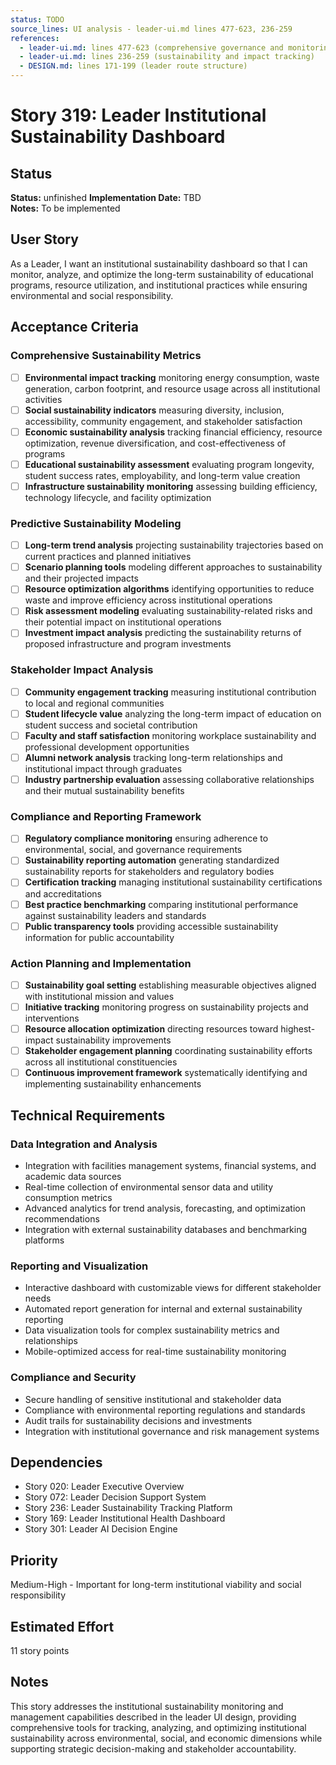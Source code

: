 ```yaml
---
status: TODO
source_lines: UI analysis - leader-ui.md lines 477-623, 236-259
references:
  - leader-ui.md: lines 477-623 (comprehensive governance and monitoring systems)
  - leader-ui.md: lines 236-259 (sustainability and impact tracking)
  - DESIGN.md: lines 171-199 (leader route structure)
---
```

# Story 319: Leader Institutional Sustainability Dashboard

## Status
**Status:** unfinished
**Implementation Date:** TBD  
**Notes:** To be implemented

## User Story
As a Leader, I want an institutional sustainability dashboard so that I can monitor, analyze, and optimize the long-term sustainability of educational programs, resource utilization, and institutional practices while ensuring environmental and social responsibility.

## Acceptance Criteria

### Comprehensive Sustainability Metrics
- [ ] **Environmental impact tracking** monitoring energy consumption, waste generation, carbon footprint, and resource usage across all institutional activities
- [ ] **Social sustainability indicators** measuring diversity, inclusion, accessibility, community engagement, and stakeholder satisfaction
- [ ] **Economic sustainability analysis** tracking financial efficiency, resource optimization, revenue diversification, and cost-effectiveness of programs
- [ ] **Educational sustainability assessment** evaluating program longevity, student success rates, employability, and long-term value creation
- [ ] **Infrastructure sustainability monitoring** assessing building efficiency, technology lifecycle, and facility optimization

### Predictive Sustainability Modeling
- [ ] **Long-term trend analysis** projecting sustainability trajectories based on current practices and planned initiatives
- [ ] **Scenario planning tools** modeling different approaches to sustainability and their projected impacts
- [ ] **Resource optimization algorithms** identifying opportunities to reduce waste and improve efficiency across institutional operations
- [ ] **Risk assessment modeling** evaluating sustainability-related risks and their potential impact on institutional operations
- [ ] **Investment impact analysis** predicting the sustainability returns of proposed infrastructure and program investments

### Stakeholder Impact Analysis
- [ ] **Community engagement tracking** measuring institutional contribution to local and regional communities
- [ ] **Student lifecycle value** analyzing the long-term impact of education on student success and societal contribution
- [ ] **Faculty and staff satisfaction** monitoring workplace sustainability and professional development opportunities
- [ ] **Alumni network analysis** tracking long-term relationships and institutional impact through graduates
- [ ] **Industry partnership evaluation** assessing collaborative relationships and their mutual sustainability benefits

### Compliance and Reporting Framework
- [ ] **Regulatory compliance monitoring** ensuring adherence to environmental, social, and governance requirements
- [ ] **Sustainability reporting automation** generating standardized sustainability reports for stakeholders and regulatory bodies
- [ ] **Certification tracking** managing institutional sustainability certifications and accreditations
- [ ] **Best practice benchmarking** comparing institutional performance against sustainability leaders and standards
- [ ] **Public transparency tools** providing accessible sustainability information for public accountability

### Action Planning and Implementation
- [ ] **Sustainability goal setting** establishing measurable objectives aligned with institutional mission and values
- [ ] **Initiative tracking** monitoring progress on sustainability projects and interventions
- [ ] **Resource allocation optimization** directing resources toward highest-impact sustainability improvements
- [ ] **Stakeholder engagement planning** coordinating sustainability efforts across all institutional constituencies
- [ ] **Continuous improvement framework** systematically identifying and implementing sustainability enhancements

## Technical Requirements

### Data Integration and Analysis
- Integration with facilities management systems, financial systems, and academic data sources
- Real-time collection of environmental sensor data and utility consumption metrics
- Advanced analytics for trend analysis, forecasting, and optimization recommendations
- Integration with external sustainability databases and benchmarking platforms

### Reporting and Visualization
- Interactive dashboard with customizable views for different stakeholder needs
- Automated report generation for internal and external sustainability reporting
- Data visualization tools for complex sustainability metrics and relationships
- Mobile-optimized access for real-time sustainability monitoring

### Compliance and Security
- Secure handling of sensitive institutional and stakeholder data
- Compliance with environmental reporting regulations and standards
- Audit trails for sustainability decisions and investments
- Integration with institutional governance and risk management systems

## Dependencies
- Story 020: Leader Executive Overview
- Story 072: Leader Decision Support System
- Story 236: Leader Sustainability Tracking Platform
- Story 169: Leader Institutional Health Dashboard
- Story 301: Leader AI Decision Engine

## Priority
Medium-High - Important for long-term institutional viability and social responsibility

## Estimated Effort
11 story points

## Notes
This story addresses the institutional sustainability monitoring and management capabilities described in the leader UI design, providing comprehensive tools for tracking, analyzing, and optimizing institutional sustainability across environmental, social, and economic dimensions while supporting strategic decision-making and stakeholder accountability.
